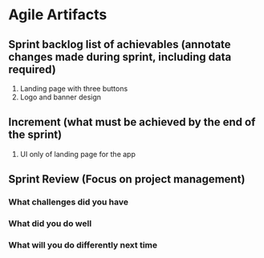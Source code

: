 # Agile Artifacts
## Sprint backlog list of achievables (annotate changes made during sprint, including data required) 
1. Landing page with three buttons
2. Logo and banner design

## Increment (what must be achieved by the end of the sprint) 
1. UI only of landing page for the app

## Sprint Review (Focus on project management)
### What challenges did you have

### What did you do well

### What will you do differently next time